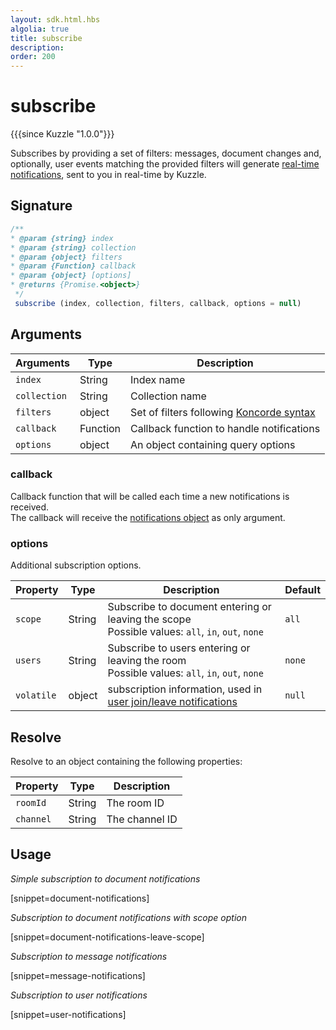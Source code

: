 ```yaml
---
layout: sdk.html.hbs
algolia: true
title: subscribe
description:
order: 200
---
```


# subscribe

{{{since Kuzzle "1.0.0"}}}

Subscribes by providing a set of filters: messages, document changes and, optionally, user events matching the provided filters will generate [real-time notifications]({{site_base_path}}api/1/notifications), sent to you in real-time by Kuzzle.

## Signature

```javascript
/**
* @param {string} index
* @param {string} collection
* @param {object} filters
* @param {Function} callback
* @param {object} [options]
* @returns {Promise.<object>}
 */
 subscribe (index, collection, filters, callback, options = null)
```

## Arguments

| Arguments    | Type    | Description |
|--------------|---------|-------------|
| ``index`` | String | Index name    |
| ``collection`` | String | Collection name    |
| ``filters`` | object | Set of filters following [Koncorde syntax]({{site_base_path}}kuzzle-dsl/1/essential/koncorde) |
| ``callback`` | Function | Callback function to handle notifications |
| ``options`` | object | An object containing query options |

### **callback**

Callback function that will be called each time a new notifications is received.  
The callback will receive the [notifications object]({{site_base_path}}sdk-reference/js/6/essentials/realtime-notifications) as only argument.  

### **options**

Additional subscription options.

| Property   | Type    | Description                       | Default |
| ---------- | ------- | --------------------------------- | ------- |
| `scope` | String | Subscribe to document entering or leaving the scope</br>Possible values: `all`, `in`, `out`, `none` | `all`  |
| `users` | String | Subscribe to users entering or leaving the room</br>Possible values: `all`, `in`, `out`, `none` | `none` |
| `volatile` | object | subscription information, used in [user join/leave notifications]({{site_base_path}}api/1/volatile-data) | `null` |

## Resolve

Resolve to an object containing the following properties:

| Property   | Type    | Description                       |
| ---------- | ------- | --------------------------------- |
| `roomId` | String | The room ID |
| `channel` | String | The channel ID | 


## Usage

*Simple subscription to document notifications*

[snippet=document-notifications]

*Subscription to document notifications with scope option*

[snippet=document-notifications-leave-scope]

*Subscription to message notifications*

[snippet=message-notifications]

*Subscription to user notifications*

[snippet=user-notifications]
